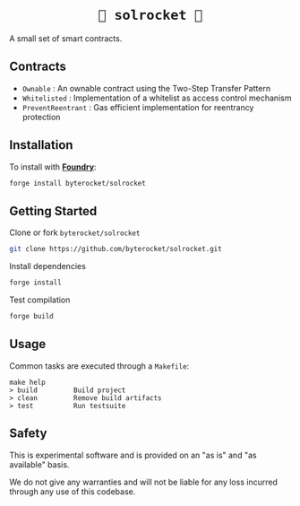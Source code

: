 <h1 align=center><code>
🚀 solrocket 🚀
</code></h1>

A small set of smart contracts.

## Contracts

-   `Ownable` : An ownable contract using the Two-Step Transfer Pattern
-   `Whitelisted` : Implementation of a whitelist as access control mechanism
-   `PreventReentrant` : Gas efficient implementation for reentrancy protection

## Installation

To install with [**Foundry**](https://github.com/gakonst/foundry):

```sh
forge install byterocket/solrocket
```

## Getting Started

Clone or fork `byterocket/solrocket`

```sh
git clone https://github.com/byterocket/solrocket.git
```

Install dependencies

```sh
forge install
```

Test compilation

```sh
forge build
```

## Usage

Common tasks are executed through a `Makefile`:

```
make help
> build         Build project
> clean         Remove build artifacts
> test          Run testsuite
```

## Safety

This is experimental software and is provided on an "as is" and "as available" basis.

We do not give any warranties and will not be liable for any loss incurred through any use of this codebase.

